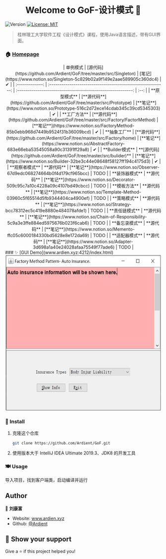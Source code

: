 <h1 align="center">Welcome to GoF-设计模式 👋</h1>
<p>
  <img alt="Version" src="https://img.shields.io/badge/version-1.0 beta-blue.svg?cacheSeconds=2592000" />
  <a href="#" target="_blank">
    <img alt="License: MIT" src="https://img.shields.io/badge/License-MIT-yellow.svg" />
  </a>
</p>

> 桂林理工大学软件工程《设计模式》课程，使用Java语言描述，带有GUI界面。

### 🏠 [Homepage](https://www.notion.so/1b3a88d01bd340a3a875e1aec5015197)

<div align="center">
|    单例模式     | [源代码](https://github.com/Ardient/GoF/tree/master/src/Singleton) | [笔记](https://www.notion.so/Singleton-5c829b02a9f149e2aae589905c360dc4) |  ✔   |
| :-------------: | :----------------------------------------------------------: | :----------------------------------------------------------: | :--: |
|  **原型模式**   | [**源代码**](https://github.com/Ardient/GoF/tree/master/src/Prototype) | [**笔记**](https://www.notion.so/Prototype-516c2d72ece14cdab345c39cd5345303) |  ✔   |
|  **工厂方法**   | [**源代码**](https://github.com/Ardient/GoF/tree/master/src/Factory/FactorMethod) | [**笔记**](https://www.notion.so/FactoryMethod-85b0ebb968d7449b9524f31b36009bcd) |  ✔   |
|  **抽象工厂**   | [**源代码**](https://github.com/Ardient/GoF/tree/master/src/Factory/home) | [**笔记**](https://www.notion.so/AbstractFactory-683e66eba53545058a90c31391ff29a8) |  ✔   |
| **Builder模式** | **[源代码](https://github.com/Ardient/GoF/tree/master/src/bulider)** | [**笔记**](https://www.notion.so/Builder-32be3c44e08648f58127ff194c4175d3) |  ✔   |
| **观察者模式**  |                          **源代码**                          | [**笔记**](https://www.notion.so/Observer-67d9edc068274664b0f4d179cf965bcc) | TODO |
| **装饰器模式**  |                          **源代码**                          | [**笔记**](https://www.notion.so/Decorator-509c95c7a10c4228a09c4107bd49cbcc) | TODO |
|  **模板方法**   |                          **源代码**                          | [**笔记**](https://www.notion.so/Template-Method-03960c5f65514d5fb9344404ca4900ef) | TODO |
|  **策略模式**   |                          **源代码**                          | [**笔记**](https://www.notion.so/Strategy-bcc78312ec5c419e8880e484078afde1) | TODO |
| **责任链模式**  |                          **源代码**                          | [**笔记**](https://www.notion.so/Chain-of-Responsibility-5c9a3e3ffe884ed5975676b023f6cab6) | TODO |
| **备忘录模式**  |                          **源代码**                          | [**笔记**](https://www.notion.so/Memento-ffc05c6000184330bd5628e8e172da69) | TODO |
| **适配器模式**  |                          **源代码**                          | [**笔记**](https://www.notion.so/Adapter-3d698a1a40e24028afaa75549f77ade6) | TODO |

</div>
### ✨ [GUI Demo](www.ardien.xyz:4212/index.html)


<div align="center"><img width="500" height="500" src="https://github.com/Ardient/GoF/blob/master/resource/factory-method.png"/></div>

### 🐳 Install

1. 克隆这个仓库

   ```sh
   git clone https://github.com/Ardient/GoF.git
   ```

2. 使用版本大于 IntelliJ IDEA Ultimate 2019.3、JDK8 的开发工具

### 🍽 Usage

导入项目，找到客户端类，启动编译并运行

## Author

👤 **刘康富**

* Website: www.ardien.xyz
* Github: [@Ardient](https://github.com/Ardient)

## 🧡 Show your support

Give a ⭐️ if this project helped you!

